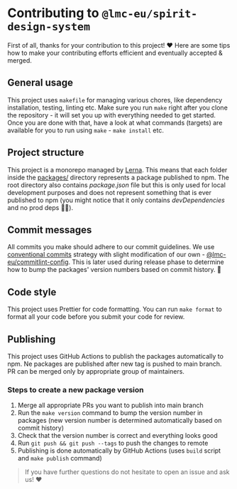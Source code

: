 # Contributing to `@lmc-eu/spirit-design-system`

First of all, thanks for your contribution to this project! ❤️ Here are some tips how to make your contributing efforts efficient and eventually accepted & merged.

## General usage

This project uses `makefile` for managing various chores, like dependency installation, testing, linting etc. Make sure you run `make` right after you clone the repository - it will set you up with everything needed to get started. Once you are done with that, have a look at what commands (targets) are available for you to run using `make` - `make install` etc.

## Project structure

This project is a monorepo managed by [Lerna][lerna-home]. This means that each folder inside the [packages/](../packages) directory represents a package published to npm. The root directory also contains _package.json_ file but this is only used for local development purposes and does not represent something that is ever published to npm (you might notice that it only contains _devDependencies_ and no prod deps 🤷‍♂️).

## Commit messages

All commits you make should adhere to our commit guidelines. We use [conventional commits][conventional-commits] strategy with slight modification of our own - [@lmc-eu/commitlint-config][commitlint-config]. This is later used during release phase to determine how to bump the packages' version numbers based on commit history. 🚀

## Code style

This project uses Prettier for code formatting. You can run `make format` to format all your code before you submit your code for review.

## Publishing

This project uses GitHub Actions to publish the packages automatically to npm. Ne packages are published after new tag is pushed to main branch. PR can be merged only by appropriate group of maintainers.

### Steps to create a new package version

1. Merge all appropriate PRs you want to publish into main branch
1. Run the `make version` command to bump the version number in packages (new version number is determined automatically based on commit history)
1. Check that the version number is correct and everything looks good
1. Run `git push && git push --tags` to push the changes to remote
1. Publishing is done automatically by GitHub Actions (uses `build` script and `make publish` command)


> If you have further questions do not hesitate to open an issue and ask us! ❤️

[conventional-commits]: https://www.conventionalcommits.org
[lerna-home]: https://lernajs.io
[commitlint-config]: https://github.com/lmc-eu/code-quality-tools/tree/main/packages/commitlint-config
